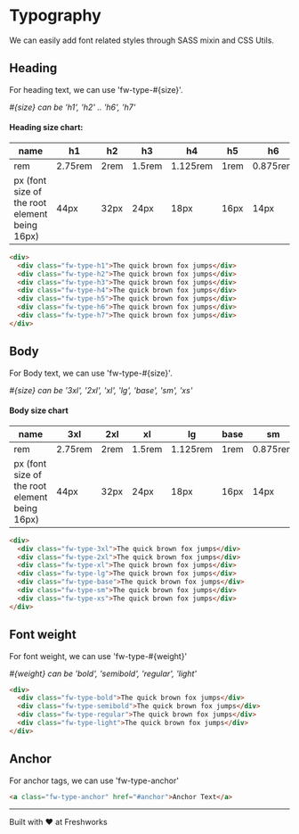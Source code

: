 # Typography

We can easily add font related styles through SASS mixin and CSS Utils.

## Heading

For heading text, we can use 'fw-type-#{size}'. 

*#{size} can be 'h1', 'h2' .. 'h6', 'h7'*

#### Heading size chart:

name | h1 | h2 | h3 | h4 | h5 | h6 | h7
--- | --- | --- | --- |--- |--- |--- |---
rem | 2.75rem | 2rem | 1.5rem | 1.125rem | 1rem | 0.875rem | 0.75rem
px (font size of the root element being 16px) | 44px | 32px | 24px | 18px | 16px | 14px | 12px

```html  live
<div>
  <div class="fw-type-h1">The quick brown fox jumps</div>
  <div class="fw-type-h2">The quick brown fox jumps</div>
  <div class="fw-type-h3">The quick brown fox jumps</div>
  <div class="fw-type-h4">The quick brown fox jumps</div>
  <div class="fw-type-h5">The quick brown fox jumps</div>
  <div class="fw-type-h6">The quick brown fox jumps</div>
  <div class="fw-type-h7">The quick brown fox jumps</div>
</div>
```

## Body

For Body text, we can use 'fw-type-#{size}'.

*#{size} can be '3xl', '2xl', 'xl', 'lg', 'base', 'sm', 'xs'*

#### Body size chart

name | 3xl | 2xl | xl | lg | base | sm | xs
--- | --- | --- | --- |--- |--- |--- |---
rem | 2.75rem | 2rem | 1.5rem | 1.125rem | 1rem | 0.875rem | 0.75rem
px (font size of the root element being 16px) | 44px | 32px | 24px | 18px | 16px | 14px | 12px


```html  live
<div>
  <div class="fw-type-3xl">The quick brown fox jumps</div>
  <div class="fw-type-2xl">The quick brown fox jumps</div>
  <div class="fw-type-xl">The quick brown fox jumps</div>
  <div class="fw-type-lg">The quick brown fox jumps</div>
  <div class="fw-type-base">The quick brown fox jumps</div>
  <div class="fw-type-sm">The quick brown fox jumps</div>
  <div class="fw-type-xs">The quick brown fox jumps</div>
</div>
```

## Font weight

For font weight, we can use 'fw-type-#{weight}'

*#{weight} can be 'bold', 'semibold', 'regular', 'light'*

```html  live
<div>
  <div class="fw-type-bold">The quick brown fox jumps</div>
  <div class="fw-type-semibold">The quick brown fox jumps</div>
  <div class="fw-type-regular">The quick brown fox jumps</div>
  <div class="fw-type-light">The quick brown fox jumps</div>
</div>
```

## Anchor

For anchor tags, we can use 'fw-type-anchor'

```html live
<a class="fw-type-anchor" href="#anchor">Anchor Text</a>
```

----------------------------------------------

Built with ❤ at Freshworks
